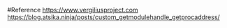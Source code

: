 #Reference
https://www.vergiliusproject.com
https://blog.atsika.ninja/posts/custom_getmodulehandle_getprocaddress/
